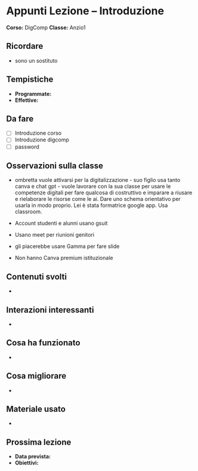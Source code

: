 # Appunti Lezione – Introduzione
**Corso:**  DigComp
**Classe:**  Anzio1

## Ricordare

- sono un sostituto

## Tempistiche
- **Programmate:**  
- **Effettive:**   

## Da fare

- [ ] Introduzione corso
- [ ] Introduzione digcomp
- [ ] password

## Osservazioni sulla classe

- ombretta vuole attivarsi per la digitalizzazione - suo figlio usa tanto canva e chat gpt - vuole lavorare con la sua classe per usare le competenze digitali per fare qualcosa di costruttivo e imparare a riusare e rielaborare le risorse come le ai. Dare uno schema orientativo per usarla in modo proprio. Lei è stata formatrice google app. Usa classroom. 

- Account studenti e alunni usano gsuit
- Usano meet per riunioni genitori
- gli piacerebbe usare Gamma per fare slide
- Non hanno Canva premium istituzionale

## Contenuti svolti
- 

## Interazioni interessanti
- 

## Cosa ha funzionato
- 

## Cosa migliorare
- 

## Materiale usato
- 

## Prossima lezione
- **Data prevista:**  
- **Obiettivi:**  
